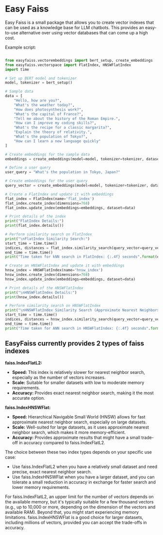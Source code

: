 # Easy Faiss

Easy Faiss is a small package that allows you to create vector indexes that can be used as a knowledge base for LLM chatbots. This provides an easy-to-use alternative over using vector databases that can come up a high cost.

Example script:

```python

from easyfaiss.vectorembeddings import bert_setup, create_embeddings
from easyfaiss.vectorspace import FlatIndex, HNSWFlatIndex
import time

# Set up BERT model and tokenizer
model, tokenizer = bert_setup()

# Sample data
data = [
    "Hello, how are you?",
    "What's the weather today?",
    "How does photosynthesis work?",
    "What's the capital of France?",
    "Tell me about the history of the Roman Empire.",
    "How can I improve my coding skills?",
    "What's the recipe for a classic margarita?",
    "Explain the theory of relativity.",
    "What's the population of Tokyo?",
    "How can I learn a new language quickly"
]

# Create embeddings for the sample data
embeddings = create_embeddings(model=model, tokenizer=tokenizer, dataset=data)

# Define a user query
user_query = "What's the population in Tokyo, Japan?"

# Create embeddings for the user query
query_vector = create_embeddings(model=model, tokenizer=tokenizer, dataset=[user_query])

# Create a FlatIndex and update it with embeddings
flat_index = FlatIndex(name='flat_index')
flat_index.create_index(dimensions=768)
flat_index.update_index(embeddings=embeddings, dataset=data)

# Print details of the index
print("FlatIndex Details:")
print(flat_index.details())

# Perform similarity search on FlatIndex
print("\nFlatIndex Similarity Search:")
start_time = time.time()
indices, distances = flat_index.similarity_search(query_vector=query_vector, k=3)
end_time = time.time()
print("Time taken for kNN search in FlatIndex: {:.4f} seconds".format(end_time - start_time))

# Create an HNSWFlatIndex and update it with embeddings
hnsw_index = HNSWFlatIndex(name='hnsw_index')
hnsw_index.create_index(dimensions=768)
hnsw_index.update_index(embeddings=embeddings, dataset=data)

# Print details of the HNSWFlatIndex
print("\nHNSWFlatIndex Details:")
print(hnsw_index.details())

# Perform similarity search on HNSWFlatIndex
print("\nHNSWFlatIndex Similarity Search (Approximate Nearest Neighbors - ANN):")
start_time = time.time()
indices, distances = hnsw_index.similarity_search(query_vector=query_vector, k=3)
end_time = time.time()
print("Time taken for ANN search in HNSWFlatIndex: {:.4f} seconds".format(end_time - start_time))

```

## EasyFaiss currently provides 2 types of faiss indexes

**faiss.IndexFlatL2:**

- **Speed:** This index is relatively slower for nearest neighbor search, especially as the number of vectors increases.
- **Scale:** Suitable for smaller datasets with low to moderate memory requirements.
- **Accuracy:** Provides exact nearest neighbor search, making it the most accurate option.

**faiss.IndexHNSWFlat:**

- **Speed:** Hierarchical Navigable Small World (HNSW) allows for fast approximate nearest neighbor search, especially on large datasets.
- **Scale:** Well-suited for large datasets, as it uses approximate nearest neighbor search, which makes it more memory-efficient.
- **Accuracy:** Provides approximate results that might have a small trade-off in accuracy compared to faiss.IndexFlatL2.

The choice between these two index types depends on your specific use case:

- Use faiss.IndexFlatL2 when you have a relatively small dataset and need precise, exact nearest neighbor search.
- Use faiss.IndexHNSWFlat when you have a larger dataset, and you can tolerate a small reduction in accuracy in exchange for faster search and lower memory requirements.

For faiss.IndexFlatL2, an upper limit for the number of vectors depends on the available memory, but it's typically suitable for a few thousand vectors (e.g., up to 10,000 or more, depending on the dimension of the vectors and available RAM). Beyond that, you might start experiencing memory limitations. faiss.IndexHNSWFlat is a good choice for larger datasets, including millions of vectors, provided you can accept the trade-offs in accuracy.
